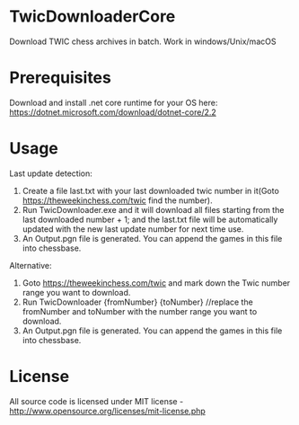 # TwicDownloaderCore
Download TWIC chess archives in batch. Work in windows/Unix/macOS

# Prerequisites
Download and install .net core runtime for your OS here: https://dotnet.microsoft.com/download/dotnet-core/2.2

# Usage
Last update detection:
1. Create a file last.txt with your last downloaded twic number in it(Goto https://theweekinchess.com/twic find the number).
2. Run TwicDownloader.exe and it will download all files starting from the last downloaded number + 1; and the last.txt file will be automatically updated with the new last update number for next time use.
3. An Output.pgn file is generated. You can append the games in this file into chessbase.

Alternative:
1. Goto https://theweekinchess.com/twic and mark down the Twic number range you want to download.
2. Run TwicDownloader {fromNumber} {toNumber} //replace the fromNumber and toNumber with the number range you want to download.
3. An Output.pgn file is generated. You can append the games in this file into chessbase.
# License
All source code is licensed under MIT license - http://www.opensource.org/licenses/mit-license.php
